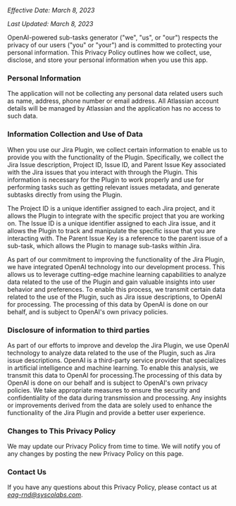 _Effective Date: March 8, 2023_

_Last Updated: March 8, 2023_

OpenAI-powered sub-tasks generator ("we", "us", or "our") respects the privacy of our users ("you" or "your") and is committed to protecting your personal information. This Privacy Policy outlines how we collect, use, disclose, and store your personal information when you use this app.

### Personal Information

The application will not be collecting any personal data related users such as name, address, phone number or email address. All Atlassian account details will be managed by Atlassian and the application has no access to such data.

### Information Collection and Use of Data

When you use our Jira Plugin, we collect certain information to enable us to provide you with the functionality of the Plugin. Specifically, we collect the Jira Issue description, Project ID, Issue ID, and Parent Issue Key associated with the Jira issues that you interact with through the Plugin. This information is necessary for the Plugin to work properly and use for performing tasks such as getting relevant issues metadata, and generate subtasks directly from using the Plugin.

The Project ID is a unique identifier assigned to each Jira project, and it allows the Plugin to integrate with the specific project that you are working on. The Issue ID is a unique identifier assigned to each Jira issue, and it allows the Plugin to track and manipulate the specific issue that you are interacting with. The Parent Issue Key is a reference to the parent issue of a sub-task, which allows the Plugin to manage sub-tasks within Jira.

As part of our commitment to improving the functionality of the Jira Plugin, we have integrated OpenAI technology into our development process. This allows us to leverage cutting-edge machine learning capabilities to analyze data related to the use of the Plugin and gain valuable insights into user behavior and preferences. To enable this process, we transmit certain data related to the use of the Plugin, such as Jira issue descriptions, to OpenAI for processing. The processing of this data by OpenAI is done on our behalf, and is subject to OpenAI's own privacy policies.

### Disclosure of information to third parties

As part of our efforts to improve and develop the Jira Plugin, we use OpenAI technology to analyze data related to the use of the Plugin, such as Jira issue descriptions. OpenAI is a third-party service provider that specializes in artificial intelligence and machine learning. To enable this analysis, we transmit this data to OpenAI for processing.The processing of this data by OpenAI is done on our behalf and is subject to OpenAI's own privacy policies. We take appropriate measures to ensure the security and confidentiality of the data during transmission and processing. Any insights or improvements derived from the data are solely used to enhance the functionality of the Jira Plugin and provide a better user experience.

### Changes to This Privacy Policy

We may update our Privacy Policy from time to time. We will notify you of any changes by posting the new Privacy Policy on this page.

### Contact Us

If you have any questions about this Privacy Policy, please contact us at [_eag-rnd@syscolabs.com_](mailto:eag-rnd@syscolabs.com "mailto:eag-rnd@syscolabs.com").
